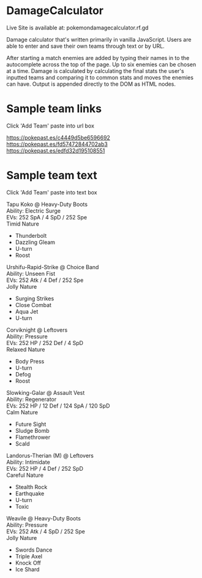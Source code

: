 # DamageCalculator
Live Site is available at: pokemondamagecalculator.rf.gd

Damage calculator that's written primarily in vanilla JavaScript.
Users are able to enter and save their own teams through text or by URL.

After starting a match enemies are added by typing their names in to the autocomplete across the top of the page.
Up to six enemies can be chosen at a time.
Damage is calculated by calculating the final stats the user's inputted teams and comparing it to common stats and moves the enemies can have.
Output is appended directly to the DOM as HTML nodes.

# Sample team links
Click 'Add Team' paste into url box

https://pokepast.es/c4449d5be6596692
<br />
https://pokepast.es/fd57472844702ab3
<br />
https://pokepast.es/edfd32d195108551


# Sample team text
Click 'Add Team' paste into text box

Tapu Koko @ Heavy-Duty Boots  
Ability: Electric Surge  
EVs: 252 SpA / 4 SpD / 252 Spe  
Timid Nature  
- Thunderbolt  
- Dazzling Gleam  
- U-turn  
- Roost  

Urshifu-Rapid-Strike @ Choice Band  
Ability: Unseen Fist  
EVs: 252 Atk / 4 Def / 252 Spe  
Jolly Nature  
- Surging Strikes  
- Close Combat  
- Aqua Jet  
- U-turn  

Corviknight @ Leftovers  
Ability: Pressure  
EVs: 252 HP / 252 Def / 4 SpD  
Relaxed Nature  
- Body Press  
- U-turn  
- Defog  
- Roost  

Slowking-Galar @ Assault Vest  
Ability: Regenerator  
EVs: 252 HP / 12 Def / 124 SpA / 120 SpD  
Calm Nature  
- Future Sight  
- Sludge Bomb  
- Flamethrower  
- Scald  

Landorus-Therian (M) @ Leftovers  
Ability: Intimidate  
EVs: 252 HP / 4 Def / 252 SpD  
Careful Nature  
- Stealth Rock  
- Earthquake  
- U-turn  
- Toxic  

Weavile @ Heavy-Duty Boots  
Ability: Pressure  
EVs: 252 Atk / 4 SpD / 252 Spe  
Jolly Nature  
- Swords Dance  
- Triple Axel  
- Knock Off  
- Ice Shard  
